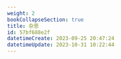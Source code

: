 ```yaml
---
weight: 2
bookCollapseSection: true
title: 杂思
id: 57bf688e2f
datetimeCreate: 2023-09-25 20:47:24
datetimeUpdate: 2023-10-31 10:22:44
---
```








